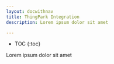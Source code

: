 ```yaml
---
layout: docwithnav
title: ThingPark Integration
description: Lorem ipsum dolor sit amet 

---
```


* TOC
{:toc}

Lorem ipsum dolor sit amet